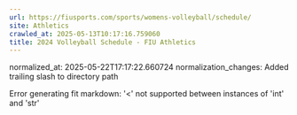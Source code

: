 ```yaml
---
url: https://fiusports.com/sports/womens-volleyball/schedule/
site: Athletics
crawled_at: 2025-05-13T10:17:16.759060
title: 2024 Volleyball Schedule - FIU Athletics
---
```

normalized_at: 2025-05-22T17:17:22.660724
normalization_changes: Added trailing slash to directory path

Error generating fit markdown: '<' not supported between instances of 'int' and 'str'